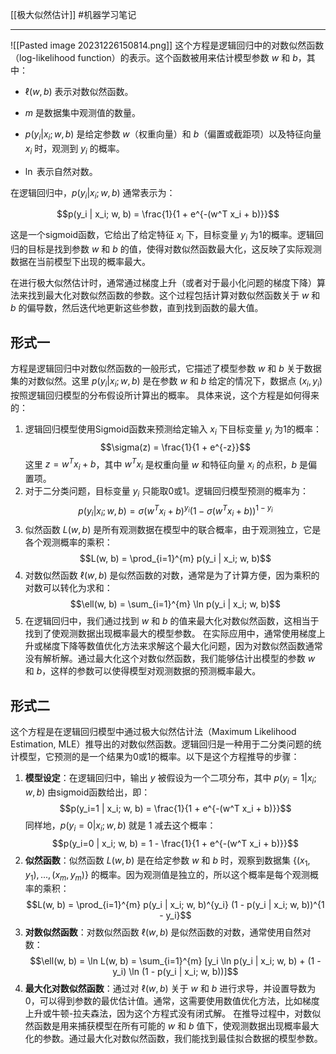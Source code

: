 
 [[极大似然估计]] #机器学习笔记
 
-----
![[Pasted image 20231226150814.png]]
这个方程是逻辑回归中的对数似然函数（log-likelihood function）的表示。这个函数被用来估计模型参数 $w$ 和 $b$，其中：
- $\ell(w, b)$ 表示对数似然函数。
- $m$ 是数据集中观测值的数量。
- $p(y_i | x_i; w, b)$ 是给定参数 $w$（权重向量）和 $b$（偏置或截距项）以及特征向量 $x_i$ 时，观测到 $y_i$ 的概率。

- $\ln$ 表示自然对数。

在逻辑回归中，$p(y_i | x_i; w, b)$ 通常表示为：

$$p(y_i | x_i; w, b) = \frac{1}{1 + e^{-(w^T x_i + b)}}$$

这是一个sigmoid函数，它给出了给定特征 $x_i$ 下，目标变量 $y_i$ 为1的概率。逻辑回归的目标是找到参数 $w$ 和 $b$ 的值，使得对数似然函数最大化，这反映了实际观测数据在当前模型下出现的概率最大。

在进行极大似然估计时，通常通过梯度上升（或者对于最小化问题的梯度下降）算法来找到最大化对数似然函数的参数。这个过程包括计算对数似然函数关于 $w$ 和 $b$ 的偏导数，然后迭代地更新这些参数，直到找到函数的最大值。

## 形式一
方程是逻辑回归中对数似然函数的一般形式，它描述了模型参数 $w$ 和 $b$ 关于数据集的对数似然。这里 $p(y_i | x_i; w, b)$ 是在参数 $w$ 和 $b$ 给定的情况下，数据点 $(x_i, y_i)$ 按照逻辑回归模型的分布假设所计算出的概率。
具体来说，这个方程是如何得来的：
1. 逻辑回归模型使用Sigmoid函数来预测给定输入 $x_i$ 下目标变量 $y_i$ 为1的概率：
$$\sigma(z) = \frac{1}{1 + e^{-z}}$$
这里 $z = w^T x_i + b$，其中 $w^T x_i$ 是权重向量 $w$ 和特征向量 $x_i$ 的点积，$b$ 是偏置项。
2. 对于二分类问题，目标变量 $y_i$ 只能取0或1。逻辑回归模型预测的概率为：
$$p(y_i | x_i; w, b) = \sigma(w^T x_i + b)^{y_i}(1 - \sigma(w^T x_i + b))^{1 - y_i}$$
3. 似然函数 $L(w, b)$ 是所有观测数据在模型中的联合概率，由于观测独立，它是各个观测概率的乘积：
$$L(w, b) = \prod_{i=1}^{m} p(y_i | x_i; w, b)$$
4. 对数似然函数 $\ell(w, b)$ 是似然函数的对数，通常是为了计算方便，因为乘积的对数可以转化为求和：
$$\ell(w, b) = \sum_{i=1}^{m} \ln p(y_i | x_i; w, b)$$
5. 在逻辑回归中，我们通过找到 $w$ 和 $b$ 的值来最大化对数似然函数，这相当于找到了使观测数据出现概率最大的模型参数。
在实际应用中，通常使用梯度上升或梯度下降等数值优化方法来求解这个最大化问题，因为对数似然函数通常没有解析解。通过最大化这个对数似然函数，我们能够估计出模型的参数 $w$ 和 $b$，这样的参数可以使得模型对观测数据的预测概率最大。

## 形式二
这个方程是在逻辑回归模型中通过极大似然估计法（Maximum Likelihood Estimation, MLE）推导出的对数似然函数。逻辑回归是一种用于二分类问题的统计模型，它预测的是一个结果为0或1的概率。以下是这个方程推导的步骤：
1. **模型设定**：在逻辑回归中，输出 $y$ 被假设为一个二项分布，其中 $p(y_i=1 | x_i; w, b)$ 由sigmoid函数给出，即：
$$p(y_i=1 | x_i; w, b) = \frac{1}{1 + e^{-(w^T x_i + b)}}$$
同样地，$p(y_i=0 | x_i; w, b)$ 就是 1 减去这个概率：
$$p(y_i=0 | x_i; w, b) = 1 - \frac{1}{1 + e^{-(w^T x_i + b)}}$$
2. **似然函数**：似然函数 $L(w, b)$ 是在给定参数 $w$ 和 $b$ 时，观察到数据集 $\{(x_1, y_1), ..., (x_m, y_m)\}$ 的概率。因为观测值是独立的，所以这个概率是每个观测概率的乘积：
$$L(w, b) = \prod_{i=1}^{m} p(y_i | x_i; w, b)^{y_i} (1 - p(y_i | x_i; w, b))^{1 - y_i}$$
3. **对数似然函数**：对数似然函数 $\ell(w, b)$ 是似然函数的对数，通常使用自然对数：
$$\ell(w, b) = \ln L(w, b) = \sum_{i=1}^{m} [y_i \ln p(y_i | x_i; w, b) + (1 - y_i) \ln (1 - p(y_i | x_i; w, b))]$$
4. **最大化对数似然函数**：通过对 $\ell(w, b)$ 关于 $w$ 和 $b$ 进行求导，并设置导数为0，可以得到参数的最优估计值。通常，这需要使用数值优化方法，比如梯度上升或牛顿-拉夫森法，因为这个方程式没有闭式解。
在推导过程中，对数似然函数是用来捕获模型在所有可能的 $w$ 和 $b$ 值下，使观测数据出现概率最大化的参数。通过最大化对数似然函数，我们能找到最佳拟合数据的模型参数。